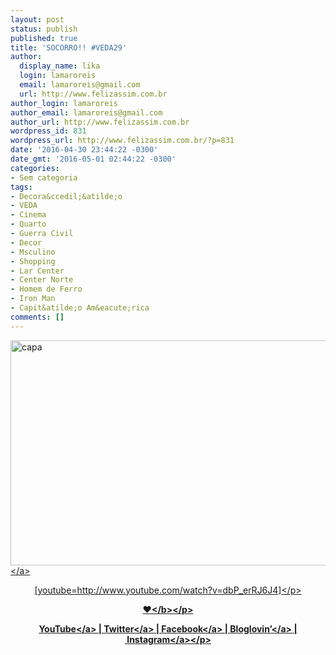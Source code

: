 ```yaml
---
layout: post
status: publish
published: true
title: 'SOCORRO!! #VEDA29'
author:
  display_name: lika
  login: lamaroreis
  email: lamaroreis@gmail.com
  url: http://www.felizassim.com.br
author_login: lamaroreis
author_email: lamaroreis@gmail.com
author_url: http://www.felizassim.com.br
wordpress_id: 831
wordpress_url: http://www.felizassim.com.br/?p=831
date: '2016-04-30 23:44:22 -0300'
date_gmt: '2016-05-01 02:44:22 -0300'
categories:
- Sem categoria
tags:
- Decora&ccedil;&atilde;o
- VEDA
- Cinema
- Quarto
- Guerra Civil
- Decor
- Msculino
- Shopping
- Lar Center
- Center Norte
- Homem de Ferro
- Iron Man
- Capit&atilde;o Am&eacute;rica
comments: []
---
```

<p><a href="http:&#47;&#47;www.felizassim.com.br&#47;wp-content&#47;uploads&#47;2016&#47;04&#47;capa29.jpg"><img class="aligncenter size-large wp-image-832" src="http:&#47;&#47;www.felizassim.com.br&#47;wp-content&#47;uploads&#47;2016&#47;04&#47;capa29-1024x576.jpg" alt="capa" width="640" height="360" &#47;><&#47;a></p>
<p style="text-align: center;">[youtube=http:&#47;&#47;www.youtube.com&#47;watch?v=dbP_erRJ6J4]<&#47;p></p>
<p style="text-align: center;"><b>&hearts;<&#47;b><&#47;p></p>
<p style="text-align: center;"><a href="https:&#47;&#47;www.youtube.com&#47;channel&#47;UCTk3xkOSzWzf8Ba-wJN8jDA" target="_blank">YouTube<&#47;a> |&nbsp;<a href="https:&#47;&#47;twitter.com&#47;pocketlika" target="_blank">Twitter<&#47;a>&nbsp;|&nbsp;<a href="http:&#47;&#47;www.facebook.com&#47;blogfelizassim" target="_blank">Facebook<&#47;a>&nbsp;|&nbsp;<a href="https:&#47;&#47;www.bloglovin.com&#47;blogs&#47;feliz-assim-14224049" target="_blank">Bloglovin&rsquo;<&#47;a>&nbsp;|&nbsp;<a href="http:&#47;&#47;instagram.com&#47;pocketlika" target="_blank">Instagram<&#47;a><&#47;p></p>
